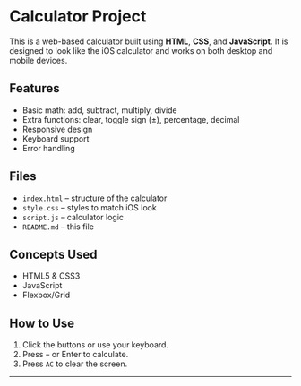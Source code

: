 # Calculator Project

This is a web-based calculator built using **HTML**, **CSS**, and **JavaScript**. It is designed to look like the iOS calculator and works on both desktop and mobile devices.

## Features

- Basic math: add, subtract, multiply, divide
- Extra functions: clear, toggle sign (±), percentage, decimal
- Responsive design
- Keyboard support
- Error handling

## Files

- `index.html` – structure of the calculator
- `style.css` – styles to match iOS look
- `script.js` – calculator logic
- `README.md` – this file

## Concepts Used

- HTML5 & CSS3
- JavaScript
- Flexbox/Grid

## How to Use

1. Click the buttons or use your keyboard.
2. Press `=` or Enter to calculate.
3. Press `AC` to clear the screen.

---


